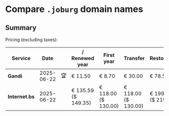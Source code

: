 # Compare `.joburg` domain names

## Summary

Pricing (excluding taxes):

| Service | Date |  | / Renewed year | First year | Transfer | Restoration |
|--|--|--|--|--|--|--|
| **Gandi** | 2025-06-22 | 🏆 | € 11.50 | € 8.70 | € 30.00 | € 78.56 |
| **Internet.bs** | 2025-06-22 |  | € 135.59<br>($ 149.35) | € 118.00<br>($ 130.00) | € 118.00<br>($ 130.00) | € 199.15<br>($ 219.39) |
